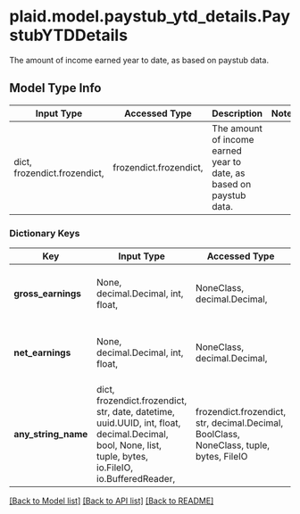 # plaid.model.paystub_ytd_details.PaystubYTDDetails

The amount of income earned year to date, as based on paystub data.

## Model Type Info
Input Type | Accessed Type | Description | Notes
------------ | ------------- | ------------- | -------------
dict, frozendict.frozendict,  | frozendict.frozendict,  | The amount of income earned year to date, as based on paystub data. | 

### Dictionary Keys
Key | Input Type | Accessed Type | Description | Notes
------------ | ------------- | ------------- | ------------- | -------------
**gross_earnings** | None, decimal.Decimal, int, float,  | NoneClass, decimal.Decimal,  | Year-to-date gross earnings. | [optional] value must be a 64 bit float
**net_earnings** | None, decimal.Decimal, int, float,  | NoneClass, decimal.Decimal,  | Year-to-date net (take home) earnings. | [optional] value must be a 64 bit float
**any_string_name** | dict, frozendict.frozendict, str, date, datetime, uuid.UUID, int, float, decimal.Decimal, bool, None, list, tuple, bytes, io.FileIO, io.BufferedReader,  | frozendict.frozendict, str, decimal.Decimal, BoolClass, NoneClass, tuple, bytes, FileIO | any string name can be used but the value must be the correct type | [optional]

[[Back to Model list]](../../README.md#documentation-for-models) [[Back to API list]](../../README.md#documentation-for-api-endpoints) [[Back to README]](../../README.md)

